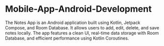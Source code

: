 # Mobile-App-Android-Development
The Notes App is an Android application built using Kotlin, Jetpack Compose, and Room Database. It allows users to add, edit, delete, and save notes locally. The app features a clean UI, real-time data storage with Room Database, and efficient performance using Kotlin Coroutines. 
